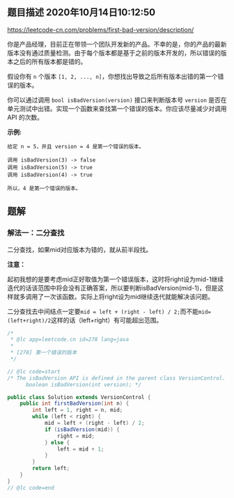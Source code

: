 ## 题目描述	2020年10月14日10:12:50

https://leetcode-cn.com/problems/first-bad-version/description/

你是产品经理，目前正在带领一个团队开发新的产品。不幸的是，你的产品的最新版本没有通过质量检测。由于每个版本都是基于之前的版本开发的，所以错误的版本之后的所有版本都是错的。

假设你有 `n` 个版本 `[1, 2, ..., n]`，你想找出导致之后所有版本出错的第一个错误的版本。

你可以通过调用 `bool isBadVersion(version)` 接口来判断版本号 `version` 是否在单元测试中出错。实现一个函数来查找第一个错误的版本。你应该尽量减少对调用 API 的次数。

**示例:**

```
给定 n = 5，并且 version = 4 是第一个错误的版本。

调用 isBadVersion(3) -> false
调用 isBadVersion(5) -> true
调用 isBadVersion(4) -> true

所以，4 是第一个错误的版本。 
```

## 题解

### 解法一：二分查找

二分查找，如果mid对应版本为错的，就从前半段找。

**注意：**

起初我想的是要考虑mid正好取值为第一个错误版本，这时将right设为mid-1继续迭代的话该范围中将会没有正确答案，所以要判断isBadVersion(mid-1)，但是这样就多调用了一次该函数。实际上将right设为mid继续迭代就能解决该问题。

二分查找去中间结点一定要`mid = left + (right - left) / 2;`而不能`mid=(left+right)/2`这样的话（left+right）有可能超出范围。

```java
/*
 * @lc app=leetcode.cn id=278 lang=java
 *
 * [278] 第一个错误的版本
 */

// @lc code=start
/* The isBadVersion API is defined in the parent class VersionControl.
      boolean isBadVersion(int version); */

public class Solution extends VersionControl {
    public int firstBadVersion(int n) {
        int left = 1, right = n, mid;
        while (left < right) {
            mid = left + (right - left) / 2;
            if (isBadVersion(mid)) {
                right = mid;
            } else {
                left = mid + 1;
            }
        }
        return left;
    }
}
// @lc code=end

```

